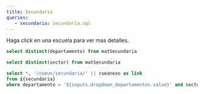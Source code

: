 ```yaml
---
title: Secundaria
queries:
   - secundaria: secundaria.sql
---
```


Haga click en una escuela para ver mas detalles.

```sql departamentos
select distinct(departamento) from matSecundaria
```

<Dropdown
  name=dropdown_departamentos
  data={departamentos}
  value=departamento
  title="Seleccione un Departamento"
  defaultValue="CAPITAL"
/>

```sql sectores
select distinct(sector) from matSecundaria
```

<ButtonGroup data={sectores} name=sector_seleccionado value=sector display=buttons title="Seleccione un Sector" defaultValue="Estatal">
  <ButtonGroupItem valueLabel="Ambos" value="Estatal','Privado"/>
</ButtonGroup>

```sql secundaria_with_link
select *, '/comun/secundaria/' || cueanexo as link
from ${secundaria}
where departamento = '${inputs.dropdown_departamentos.value}' and sector in ('${inputs.sector_seleccionado}')
```

<DataTable data={secundaria_with_link} link=link totalRow=true emptyMessage="No hay datos para mostrar" search=true>
   <Column id="cueanexo" totalAgg="Cantidad de Escuelas" align=left/>
   <Column id="cuise" align=left/>
   <Column id="nombre" align=left/>
   <Column id="localidad" align=left/>
   <Column id="ambito" totalAgg=count align=left/>
</DataTable>